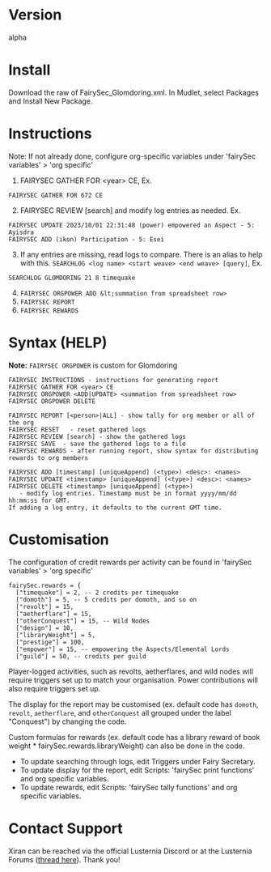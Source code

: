 # Version
alpha 

# Install
Download the raw of FairySec_Glomdoring.xml. In Mudlet, select Packages and Install New Package.

# Instructions
Note: If not already done, configure org-specific variables under 'fairySec variables' > 'org specific'
1. FAIRYSEC GATHER FOR &lt;year&gt; CE, Ex.
```
FAIRYSEC GATHER FOR 672 CE
```
2. FAIRYSEC REVIEW [search] and modify log entries as needed. Ex.
```
FAIRYSEC UPDATE 2023/10/01 22:31:48 (power) empowered an Aspect - 5: Ayisdra
FAIRYSEC ADD (ikon) Participation - 5: Esei
```
3. If any entries are missing, read logs to compare. There is an alias to help with this.
`SEARCHLOG <log name> <start weave> <end weave> [query]`, Ex.
```
SEARCHLOG GLOMDORING 21 8 timequake
```
4. `FAIRYSEC ORGPOWER ADD &lt;summation from spreadsheet row>`
5. `FAIRYSEC REPORT`
6. `FAIRYSEC REWARDS`

# Syntax (HELP)
**Note:** `FAIRYSEC ORGPOWER` is custom for Glomdoring
```
FAIRYSEC INSTRUCTIONS - instructions for generating report
FAIRYSEC GATHER FOR <year> CE
FAIRYSEC ORGPOWER <ADD|UPDATE> <summation from spreadsheet row>
FAIRYSEC ORGPOWER DELETE

FAIRYSEC REPORT [<person>|ALL] - show tally for org member or all of the org
FAIRYSEC RESET   - reset gathered logs
FAIRYSEC REVIEW [search] - show the gathered logs
FAIRYSEC SAVE  - save the gathered logs to a file
FAIRYSEC REWARDS - after running report, show syntax for distributing rewards to org members

FAIRYSEC ADD [timestamp] [uniqueAppend] (<type>) <desc>: <names>
FAIRYSEC UPDATE <timestamp> [uniqueAppend] (<type>) <desc>: <names>
FAIRYSEC DELETE <timestamp> [uniqueAppend] (<type>)
   - modify log entries. Timestamp must be in format yyyy/mm/dd hh:mm:ss for GMT.
If adding a log entry, it defaults to the current GMT time.
```

# Customisation
The configuration of credit rewards per activity can be found in 'fairySec variables' > 'org specific'
```
fairySec.rewards = {
  ["timequake"] = 2, -- 2 credits per timequake
  ["domoth"] = 5, -- 5 credits per domoth, and so on
  ["revolt"] = 15,
  ["aetherflare"] = 15,
  ["otherConquest"] = 15, -- Wild Nodes
  ["design"] = 10,
  ["libraryWeight"] = 5,
  ["prestige"] = 100,
  ["empower"] = 15, -- empowering the Aspects/Elemental Lords
  ["guild"] = 50, -- credits per guild
```
Player-logged activities, such as revolts, aetherflares, and wild nodes will require triggers set up to match your organisation. Power contributions will also require triggers set up. 

The display for the report may be customised (ex. default code has `domoth`, `revolt`, `aetherflare`, and `otherConquest` all grouped under the label "Conquest") by changing the code.

Custom formulas for rewards (ex. default code has a library reward of book weight * fairySec.rewards.libraryWeight) can also be done in the code.

* To update searching through logs, edit Triggers under Fairy Secretary.
* To update display for the report, edit Scripts: 'fairySec print functions' and org specific variables.
* To update rewards, edit Scripts: 'fairySec tally functions' and org specific variables.

# Contact Support
Xiran can be reached via the official Lusternia Discord or at the Lusternia Forums ([thread here](https://forums.lusternia.com/discussion/4882/fairysecretary-tally-org-rewards-mudlet/)). Thank you!
